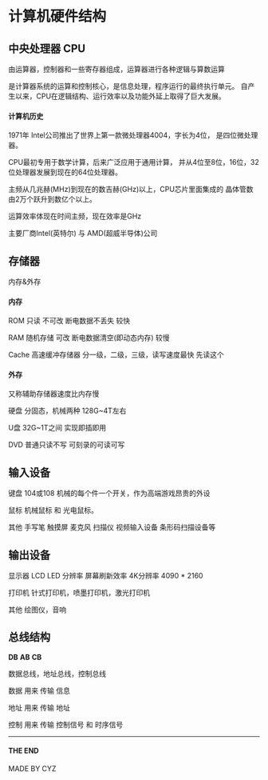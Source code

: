 # 计算机硬件结构

## 中央处理器 CPU

由运算器，控制器和一些寄存器组成，运算器进行各种逻辑与算数运算

是计算器系统的运算和控制核心，是信息处理，程序运行的最终执行单元。
自产生以来，CPU在逻辑结构、运行效率以及功能外延上取得了巨大发展。

#### 计算机历史

1971年 Intel公司推出了世界上第一款微处理器4004，字长为4位，
是四位微处理器。

CPU最初专用于数学计算，后来广泛应用于通用计算，
并从4位至8位，16位，32位处理器发展到现在的64位处理器。

主频从几兆赫(MHz)到现在的数吉赫(GHz)以上，CPU芯片里面集成的
晶体管数由2万个跃升到数亿个以上。

运算效率体现在时间主频，现在效率是GHz

主要厂商Intel(英特尔) 与 AMD(超威半导体)公司

## 存储器

内存&外存

#### 内存

ROM 只读 不可改 断电数据不丢失 较快

RAM 随机存储 可改 断电数据清空(即动态内存) 较慢

Cache 高速缓冲存储器 分一级，二级，三级，读写速度最快 先读这个

#### 外存

又称辅助存储器速度比内存慢

硬盘 分固态，机械两种 128G~4T左右

U盘 32G~1T之间 实现即插即用

DVD 普通只读不写 可刻录的可读可写

## 输入设备

键盘 104或108 机械的每个件一个开关，作为高端游戏昂贵的外设

鼠标 机械鼠标 和 光电鼠标。

其他 手写笔 触摸屏 麦克风 扫描仪 视频输入设备 条形码扫描设备等

## 输出设备

显示器 LCD LED
 分辨率 屏幕刷新效率
 4K分辨率 4090 * 2160


打印机
 针式打印机，喷墨打印机，激光打印机

其他
 绘图仪，音响 

## 总线结构

 **DB**    **AB**  	**CB** 

 数据总线，地址总线，控制总线
 
 数据 用来 传输 信息
 
 地址 用来 传输 地址

 控制 用来 传输 控制信号 和 时序信号

--------------------

#### THE END

MADE BY CYZ